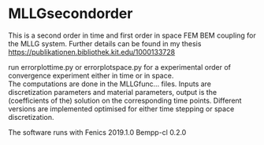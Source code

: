 # MLLGsecondorder
This is a second order in time and first order in space FEM BEM coupling for the MLLG system. Further details can be found in my thesis https://publikationen.bibliothek.kit.edu/1000133728

run errorplottime.py or errorplotspace.py for a experimental order of convergence experiment either in time or in space.  
The computations are done in the MLLGfunc... files. Inputs are discretization parameters and material parameters, output is the (coefficients of the) solution on the corresponding time points.  Different versions are implemented optimised for either time stepping or space discretization. 

The software runs with 
Fenics 2019.1.0 
Bempp-cl 0.2.0
